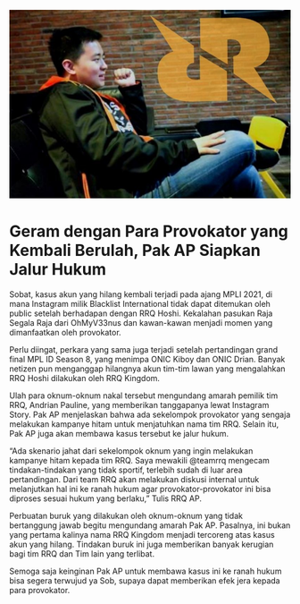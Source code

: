 ![pak ap](images/pak%20ap.jpg)
# Geram dengan Para Provokator yang Kembali Berulah, Pak AP Siapkan Jalur Hukum

Sobat, kasus akun yang hilang kembali terjadi pada ajang MPLI 2021, di mana Instagram milik Blacklist International tidak dapat ditemukan oleh public setelah berhadapan dengan RRQ Hoshi. Kekalahan pasukan Raja Segala Raja dari OhMyV33nus dan kawan-kawan menjadi momen yang dimanfaatkan oleh provokator.

Perlu diingat, perkara yang sama juga terjadi setelah pertandingan grand final MPL ID Season 8, yang menimpa ONIC Kiboy dan ONIC Drian. Banyak netizen pun menganggap hilangnya akun tim-tim lawan yang mengalahkan RRQ Hoshi dilakukan oleh RRQ Kingdom.

Ulah para oknum-oknum nakal tersebut mengundang amarah pemilik tim RRQ, Andrian Pauline, yang memberikan tanggapanya lewat Instagram Story. Pak AP menjelaskan bahwa ada sekelompok provokator yang sengaja melakukan kampanye hitam untuk menjatuhkan nama tim RRQ. Selain itu, Pak AP juga akan membawa kasus tersebut ke jalur hukum.

“Ada skenario jahat dari sekelompok oknum yang ingin melakukan kampanye hitam kepada tim RRQ. Saya mewakili @teamrrq mengecam tindakan-tindakan yang tidak sportif, terlebih sudah di luar area pertandingan. Dari team RRQ akan melakukan diskusi internal untuk melanjutkan hal ini ke ranah hukum agar provokator-provokator ini bisa diproses sesuai hukum yang berlaku,” Tulis RRQ AP.

Perbuatan buruk yang dilakukan oleh oknum-oknum yang tidak bertanggung jawab begitu mengundang amarah Pak AP. Pasalnya, ini bukan yang pertama kalinya nama RRQ Kingdom menjadi tercoreng atas kasus akun yang hilang. Tindakan buruk ini juga memberikan banyak kerugian bagi tim RRQ dan Tim lain yang terlibat.

Semoga saja keinginan Pak AP untuk membawa kasus ini ke ranah hukum bisa segera terwujud ya Sob, supaya dapat memberikan efek jera kepada para provokator.